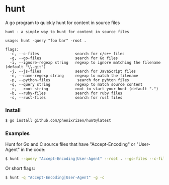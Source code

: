 # hunt
A go program to quickly hunt for content in source files


```
hunt - a simple way to hunt for content in source files

usage: hunt -query "foo bar" -root .

flags:
  -c, --c-files                search for c/c++ files
  -g, --go-files               search for Go files
  -i, --ignore-regexp string   regexp to ignore matching the filename (default "\\.git")
  -j, --js-files               search for JavaScript files
  -n, --name-regexp string     regexp to match the filename
  -p, --python-files            search for pyhton files
  -q, --query string           regexp to match source content
  -r, --root string            root to start your hunt (default ".")
  -b, --ruby-files             search for ruby files
  -s, --rust-files             search for rust files
```

### Install
```bash
$ go install github.com/phenixrizen/hunt@latest
```

### Examples

Hunt for Go and C source files that have "Accept-Encoding" or "User-Agent" in the code:
```bash
$ hunt --query "Accept-Encoding|User-Agent" --root . --go-files --c-files
```
Or short flags:
```bash
$ hunt -q "Accept-Encoding|User-Agent" -g -c
```
